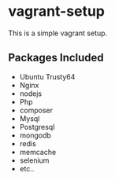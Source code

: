 # vagrant-setup

This is a simple vagrant setup.  

## Packages Included

  - Ubuntu Trusty64
  - Nginx
  - nodejs
  - Php
  - composer
  - Mysql
  - Postgresql
  - mongodb
  - redis
  - memcache
  - selenium
  - etc..
